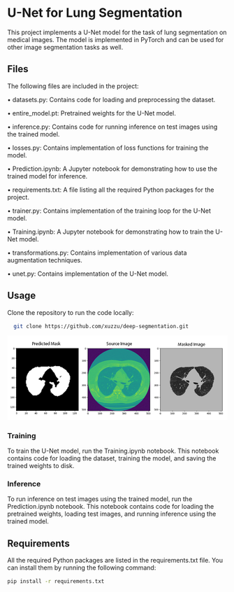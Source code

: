 # U-Net for Lung Segmentation
This project implements a U-Net model for the task of lung segmentation on medical images. The model is implemented in PyTorch and can be used for other image segmentation tasks as well.
## Files
The following files are included in the project:

•	datasets.py: Contains code for loading and preprocessing the dataset.

•	entire_model.pt: Pretrained weights for the U-Net model.

•	inference.py: Contains code for running inference on test images using the trained model.

•	losses.py: Contains implementation of loss functions for training the model.

•	Prediction.ipynb: A Jupyter notebook for demonstrating how to use the trained model for inference.

•	requirements.txt: A file listing all the required Python packages for the project.

•	trainer.py: Contains implementation of the training loop for the U-Net model.

•	Training.ipynb: A Jupyter notebook for demonstrating how to train the U-Net model.

•	transformations.py: Contains implementation of various data augmentation techniques.

•	unet.py: Contains implementation of the U-Net model.
## Usage
Clone the repository to run the code locally:
```bash
  git clone https://github.com/xuzzu/deep-segmentation.git

```

![plot](plot.jpg)

### Training
To train the U-Net model, run the Training.ipynb notebook. This notebook contains code for loading the dataset, training the model, and saving the trained weights to disk.
### Inference
To run inference on test images using the trained model, run the Prediction.ipynb notebook. This notebook contains code for loading the pretrained weights, loading test images, and running inference using the trained model.
## Requirements
All the required Python packages are listed in the requirements.txt file. You can install them by running the following command:
```bash
pip install -r requirements.txt

```

